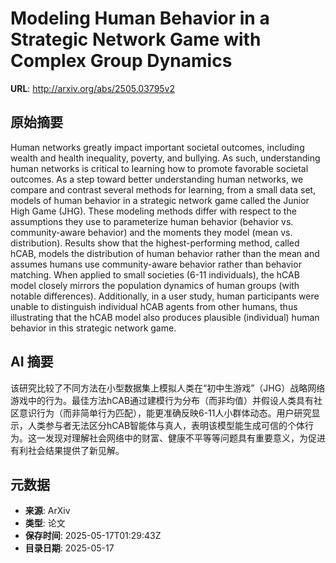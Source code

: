 # Modeling Human Behavior in a Strategic Network Game with Complex Group Dynamics

**URL**: http://arxiv.org/abs/2505.03795v2

## 原始摘要

Human networks greatly impact important societal outcomes, including wealth
and health inequality, poverty, and bullying. As such, understanding human
networks is critical to learning how to promote favorable societal outcomes. As
a step toward better understanding human networks, we compare and contrast
several methods for learning, from a small data set, models of human behavior
in a strategic network game called the Junior High Game (JHG). These modeling
methods differ with respect to the assumptions they use to parameterize human
behavior (behavior vs. community-aware behavior) and the moments they model
(mean vs. distribution). Results show that the highest-performing method,
called hCAB, models the distribution of human behavior rather than the mean and
assumes humans use community-aware behavior rather than behavior matching. When
applied to small societies (6-11 individuals), the hCAB model closely mirrors
the population dynamics of human groups (with notable differences).
Additionally, in a user study, human participants were unable to distinguish
individual hCAB agents from other humans, thus illustrating that the hCAB model
also produces plausible (individual) human behavior in this strategic network
game.


## AI 摘要

该研究比较了不同方法在小型数据集上模拟人类在“初中生游戏”（JHG）战略网络游戏中的行为。最佳方法hCAB通过建模行为分布（而非均值）并假设人类具有社区意识行为（而非简单行为匹配），能更准确反映6-11人小群体动态。用户研究显示，人类参与者无法区分hCAB智能体与真人，表明该模型能生成可信的个体行为。这一发现对理解社会网络中的财富、健康不平等等问题具有重要意义，为促进有利社会结果提供了新见解。

## 元数据

- **来源**: ArXiv
- **类型**: 论文
- **保存时间**: 2025-05-17T01:29:43Z
- **目录日期**: 2025-05-17
